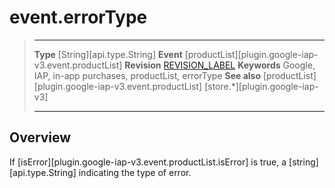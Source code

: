# event.errorType

> --------------------- ------------------------------------------------------------------------------------------
> __Type__              [String][api.type.String]
> __Event__             [productList][plugin.google-iap-v3.event.productList]
> __Revision__          [REVISION_LABEL](REVISION_URL)
> __Keywords__          Google, IAP, in-app purchases, productList, errorType
> __See also__			[productList][plugin.google-iap-v3.event.productList]
>						[store.*][plugin.google-iap-v3]
> --------------------- ------------------------------------------------------------------------------------------

## Overview

If [isError][plugin.google-iap-v3.event.productList.isError] is true, a [string][api.type.String] indicating the type of error.
